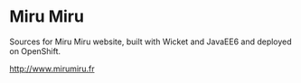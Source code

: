Miru Miru
=========================

Sources for Miru Miru website, built with Wicket and JavaEE6 and deployed on OpenShift.

http://www.mirumiru.fr